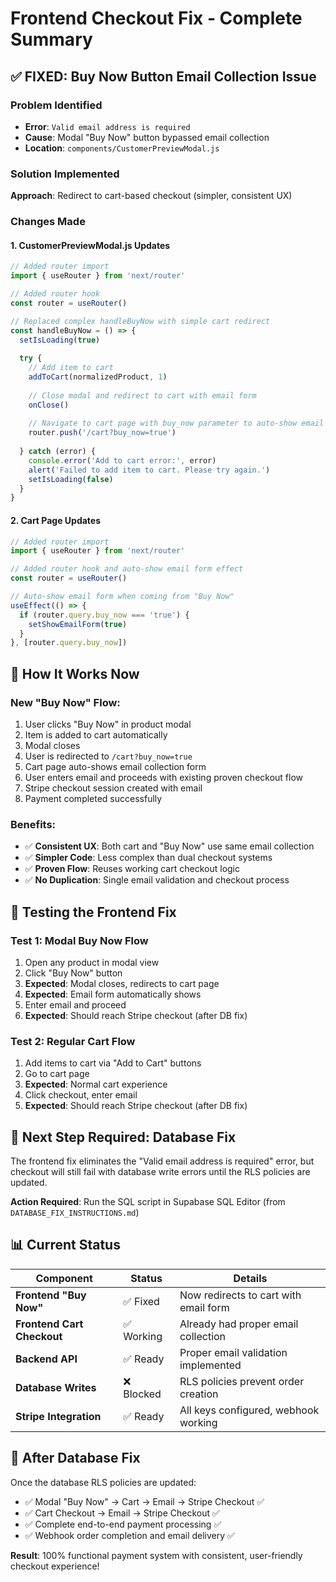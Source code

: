 # Frontend Checkout Fix - Complete Summary

## ✅ **FIXED: Buy Now Button Email Collection Issue**

### Problem Identified
- **Error**: `Valid email address is required`
- **Cause**: Modal "Buy Now" button bypassed email collection
- **Location**: `components/CustomerPreviewModal.js`

### Solution Implemented
**Approach**: Redirect to cart-based checkout (simpler, consistent UX)

### Changes Made

#### 1. **CustomerPreviewModal.js Updates**
```javascript
// Added router import
import { useRouter } from 'next/router'

// Added router hook
const router = useRouter()

// Replaced complex handleBuyNow with simple cart redirect
const handleBuyNow = () => {
  setIsLoading(true)
  
  try {
    // Add item to cart
    addToCart(normalizedProduct, 1)
    
    // Close modal and redirect to cart with email form
    onClose()
    
    // Navigate to cart page with buy_now parameter to auto-show email form
    router.push('/cart?buy_now=true')
    
  } catch (error) {
    console.error('Add to cart error:', error)
    alert('Failed to add item to cart. Please try again.')
    setIsLoading(false)
  }
}
```

#### 2. **Cart Page Updates**
```javascript
// Added router import
import { useRouter } from 'next/router'

// Added router hook and auto-show email form effect
const router = useRouter()

// Auto-show email form when coming from "Buy Now"
useEffect(() => {
  if (router.query.buy_now === 'true') {
    setShowEmailForm(true)
  }
}, [router.query.buy_now])
```

## 🎯 **How It Works Now**

### New "Buy Now" Flow:
1. User clicks "Buy Now" in product modal
2. Item is added to cart automatically
3. Modal closes
4. User is redirected to `/cart?buy_now=true`
5. Cart page auto-shows email collection form
6. User enters email and proceeds with existing proven checkout flow
7. Stripe checkout session created with email
8. Payment completed successfully

### Benefits:
- ✅ **Consistent UX**: Both cart and "Buy Now" use same email collection
- ✅ **Simpler Code**: Less complex than dual checkout systems
- ✅ **Proven Flow**: Reuses working cart checkout logic
- ✅ **No Duplication**: Single email validation and checkout process

## 🧪 **Testing the Frontend Fix**

### Test 1: Modal Buy Now Flow
1. Open any product in modal view
2. Click "Buy Now" button
3. **Expected**: Modal closes, redirects to cart page
4. **Expected**: Email form automatically shows
5. Enter email and proceed
6. **Expected**: Should reach Stripe checkout (after DB fix)

### Test 2: Regular Cart Flow  
1. Add items to cart via "Add to Cart" buttons
2. Go to cart page
3. **Expected**: Normal cart experience
4. Click checkout, enter email
5. **Expected**: Should reach Stripe checkout (after DB fix)

## 🚨 **Next Step Required: Database Fix**

The frontend fix eliminates the "Valid email address is required" error, but checkout will still fail with database write errors until the RLS policies are updated.

**Action Required**: Run the SQL script in Supabase SQL Editor (from `DATABASE_FIX_INSTRUCTIONS.md`)

## 📊 **Current Status**

| Component | Status | Details |
|-----------|---------|---------|
| **Frontend "Buy Now"** | ✅ Fixed | Now redirects to cart with email form |
| **Frontend Cart Checkout** | ✅ Working | Already had proper email collection |
| **Backend API** | ✅ Ready | Proper email validation implemented |
| **Database Writes** | ❌ Blocked | RLS policies prevent order creation |
| **Stripe Integration** | ✅ Ready | All keys configured, webhook working |

## 🎊 **After Database Fix**

Once the database RLS policies are updated:
- ✅ Modal "Buy Now" → Cart → Email → Stripe Checkout ✅
- ✅ Cart Checkout → Email → Stripe Checkout ✅  
- ✅ Complete end-to-end payment processing ✅
- ✅ Webhook order completion and email delivery ✅

**Result**: 100% functional payment system with consistent, user-friendly checkout experience!